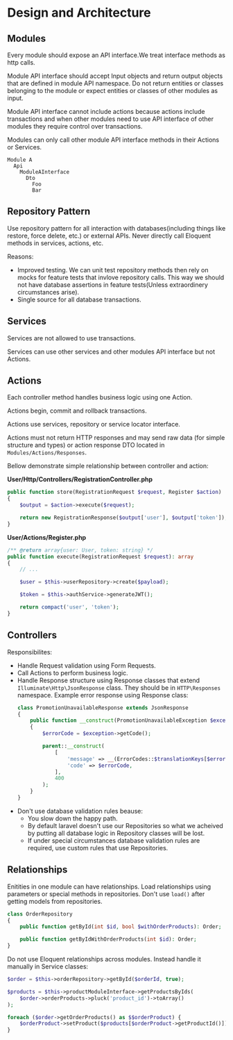 # Design and Architecture

## Modules
Every module should expose an API interface.We treat interface methods as http calls.

Module API interface should accept Input objects and return output objects that are defined in module API namespace. Do not return entities or classes belonging to the module or expect entities or classes of other modules as input.

Module API interface cannot include actions because actions include transactions and when other modules need to use API interface of other modules they require control over transactions.

Modules can only call other module API interface methods in their Actions or Services.

```
Module A
  Api
    ModuleAInterface
      Dto
        Foo
        Bar
```

## Repository Pattern

Use repository pattern for all interaction with databases(including things like restore, force delete, etc.) or external APIs. Never directly call Eloquent methods in services, actions, etc.

Reasons:
- Improved testing. We can unit test repository methods then rely on mocks for feature tests that invlove repository calls. This way we should not have database assertions in feature tests(Unless extraordinery circumstances arise).
- Single source for all database transactions.

## Services

Services are not allowed to use transactions.

Services can use other services and other modules API interface but not Actions.

## Actions

Each controller method handles business logic using one Action.

Actions begin, commit and rollback transactions.

Actions use services, repository or service locator interface.

Actions must not return HTTP responses and may send raw data (for simple structure and types) or
action response DTO located in ``Modules/Actions/Responses``.

Bellow demonstrate simple relationship between controller and action:

**User/Http/Controllers/RegistrationController.php**
```php
public function store(RegistrationRequest $request, Register $action)
{
    $output = $action->execute($request);

    return new RegistrationResponse($output['user'], $output['token']);
}
```

**User/Actions/Register.php**
```php
/** @return array{user: User, token: string} */
public function execute(RegistrationRequest $request): array
{
    // ...

    $user = $this->userRepository->create($payload);

    $token = $this->authService->generateJWT();

    return compact('user', 'token');
}
```

## Controllers

Responsibilites:
- Handle Request validation using Form Requests.
- Call Actions to perform business logic.
- Handle Response structure using Response classes that extend `Illuminate\Http\JsonResponse` class. They should be in `HTTP\Responses` namespace. Example error response using Response class:
    ```php
    class PromotionUnavailableResponse extends JsonResponse
    {
        public function __construct(PromotionUnavailableException $exception)
        {
            $errorCode = $exception->getCode();

            parent::__construct(
                [
                    'message' => __(ErrorCodes::$translationKeys[$errorCode]),
                    'code' => $errorCode,
                ],
                400
            );
        }
    }
    ```
- Don't use database validation rules beause:
    - You slow down the happy path.
    - By default laravel doesn't use our Repositories so what we acheived by putting all database logic in Repository classes will be lost.
    - If under special circumstances database validation rules are required, use custom rules that use Repositories.

## Relationships

Enitities in one module can have relationships. Load relationships using parameters or special methods in repositories. Don't use `load()` after getting models from repositories.

```php
class OrderRepository
{
    public function getById(int $id, bool $withOrderProducts): Order;

    public function getByIdWithOrderProducts(int $id): Order;
}
```

Do not use Eloquent relationships across modules. Instead handle it manually in Service classes:

```php
$order = $this->orderRepository->getById($orderId, true);

$products = $this->productModuleInterface->getProductsByIds(
    $order->orderProducts->pluck('product_id')->toArray()
);

foreach ($order->getOrderProducts() as $$orderProduct) {
    $orderProduct->setProduct($products[$orderProduct->getProductId()]);
}
```
